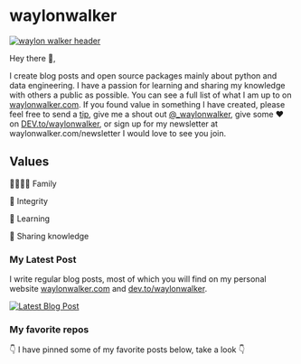 # waylonwalker

[![waylon walker header](https://waylonwalker.com/waylon-walker.png)](https://waylonwalker.com)

<!-- <code><img height="20" src="https://raw.githubusercontent.com/github/explore/cebd63002168a05a6a642f309227eefeccd92950/topics/flutter/flutter.png"></code> -->

Hey there 👋,

I create blog posts and open source packages mainly about python and data engineering.  I have a passion for learning and sharing my knowledge with others a public as possible.  You can see a full list of what I am up to on [waylonwalker.com](waylonwalker.com).  If you found value in something I have created, please feel free to send a [tip](https://www.buymeacoffee.com/bBdtMQO), give me a shout out [@_waylonwalker](https://twitter.com/_waylonwalker), give some ♥ on [DEV.to/waylonwalker](https://dev.to/waylonwalker), or sign up for my newsletter  at waylonwalker.com/newsletter  I would love to see you join.

## Values

👨‍👩‍👧‍👦 Family

💪 Integrity

🧠 Learning

🙌 Sharing knowledge


### My Latest Post

I write regular blog posts, most of which you will find on my personal website [waylonwalker.com](https://waylonwalker.com) and [dev.to/waylonwalker](https://dev.to/waylonwalker).

[![Latest Blog Post](https://waylonwalker.com/latest.png)](https://waylonwalker.com/latest)


### My favorite repos

👇 I have pinned some of my favorite posts below, take a look 👇
